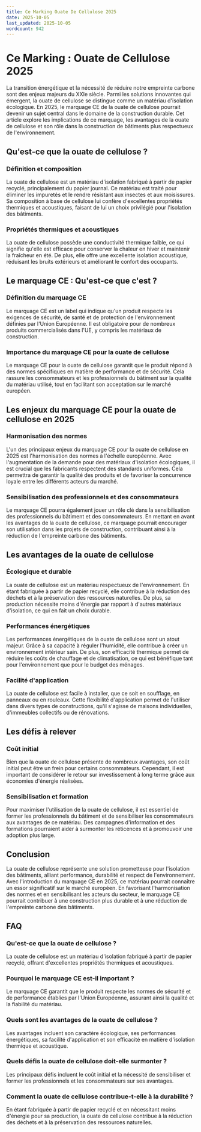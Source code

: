 ```yaml
---
title: Ce Marking Ouate De Cellulose 2025
date: 2025-10-05
last_updated: 2025-10-05
wordcount: 942
---
```


# Ce Marking : Ouate de Cellulose 2025

La transition énergétique et la nécessité de réduire notre empreinte carbone sont des enjeux majeurs du XXIe siècle. Parmi les solutions innovantes qui émergent, la ouate de cellulose se distingue comme un matériau d'isolation écologique. En 2025, le marquage CE de la ouate de cellulose pourrait devenir un sujet central dans le domaine de la construction durable. Cet article explore les implications de ce marquage, les avantages de la ouate de cellulose et son rôle dans la construction de bâtiments plus respectueux de l'environnement.

## Qu'est-ce que la ouate de cellulose ?

### Définition et composition

La ouate de cellulose est un matériau d'isolation fabriqué à partir de papier recyclé, principalement du papier journal. Ce matériau est traité pour éliminer les impuretés et le rendre résistant aux insectes et aux moisissures. Sa composition à base de cellulose lui confère d'excellentes propriétés thermiques et acoustiques, faisant de lui un choix privilégié pour l'isolation des bâtiments.

### Propriétés thermiques et acoustiques

La ouate de cellulose possède une conductivité thermique faible, ce qui signifie qu'elle est efficace pour conserver la chaleur en hiver et maintenir la fraîcheur en été. De plus, elle offre une excellente isolation acoustique, réduisant les bruits extérieurs et améliorant le confort des occupants.

## Le marquage CE : Qu'est-ce que c'est ?

### Définition du marquage CE

Le marquage CE est un label qui indique qu'un produit respecte les exigences de sécurité, de santé et de protection de l'environnement définies par l'Union Européenne. Il est obligatoire pour de nombreux produits commercialisés dans l'UE, y compris les matériaux de construction.

### Importance du marquage CE pour la ouate de cellulose

Le marquage CE pour la ouate de cellulose garantit que le produit répond à des normes spécifiques en matière de performance et de sécurité. Cela rassure les consommateurs et les professionnels du bâtiment sur la qualité du matériau utilisé, tout en facilitant son acceptation sur le marché européen.

## Les enjeux du marquage CE pour la ouate de cellulose en 2025

### Harmonisation des normes

L'un des principaux enjeux du marquage CE pour la ouate de cellulose en 2025 est l'harmonisation des normes à l'échelle européenne. Avec l'augmentation de la demande pour des matériaux d'isolation écologiques, il est crucial que les fabricants respectent des standards uniformes. Cela permettra de garantir la qualité des produits et de favoriser la concurrence loyale entre les différents acteurs du marché.

### Sensibilisation des professionnels et des consommateurs

Le marquage CE pourra également jouer un rôle clé dans la sensibilisation des professionnels du bâtiment et des consommateurs. En mettant en avant les avantages de la ouate de cellulose, ce marquage pourrait encourager son utilisation dans les projets de construction, contribuant ainsi à la réduction de l'empreinte carbone des bâtiments.

## Les avantages de la ouate de cellulose

### Écologique et durable

La ouate de cellulose est un matériau respectueux de l'environnement. En étant fabriquée à partir de papier recyclé, elle contribue à la réduction des déchets et à la préservation des ressources naturelles. De plus, sa production nécessite moins d'énergie par rapport à d'autres matériaux d'isolation, ce qui en fait un choix durable.

### Performances énergétiques

Les performances énergétiques de la ouate de cellulose sont un atout majeur. Grâce à sa capacité à réguler l'humidité, elle contribue à créer un environnement intérieur sain. De plus, son efficacité thermique permet de réduire les coûts de chauffage et de climatisation, ce qui est bénéfique tant pour l'environnement que pour le budget des ménages.

### Facilité d'application

La ouate de cellulose est facile à installer, que ce soit en soufflage, en panneaux ou en rouleaux. Cette flexibilité d'application permet de l'utiliser dans divers types de constructions, qu'il s'agisse de maisons individuelles, d'immeubles collectifs ou de rénovations.

## Les défis à relever

### Coût initial

Bien que la ouate de cellulose présente de nombreux avantages, son coût initial peut être un frein pour certains consommateurs. Cependant, il est important de considérer le retour sur investissement à long terme grâce aux économies d'énergie réalisées.

### Sensibilisation et formation

Pour maximiser l'utilisation de la ouate de cellulose, il est essentiel de former les professionnels du bâtiment et de sensibiliser les consommateurs aux avantages de ce matériau. Des campagnes d'information et des formations pourraient aider à surmonter les réticences et à promouvoir une adoption plus large.

## Conclusion

La ouate de cellulose représente une solution prometteuse pour l'isolation des bâtiments, alliant performance, durabilité et respect de l'environnement. Avec l'introduction du marquage CE en 2025, ce matériau pourrait connaître un essor significatif sur le marché européen. En favorisant l'harmonisation des normes et en sensibilisant les acteurs du secteur, le marquage CE pourrait contribuer à une construction plus durable et à une réduction de l'empreinte carbone des bâtiments.

## FAQ

### Qu'est-ce que la ouate de cellulose ?

La ouate de cellulose est un matériau d'isolation fabriqué à partir de papier recyclé, offrant d'excellentes propriétés thermiques et acoustiques.

### Pourquoi le marquage CE est-il important ?

Le marquage CE garantit que le produit respecte les normes de sécurité et de performance établies par l'Union Européenne, assurant ainsi la qualité et la fiabilité du matériau.

### Quels sont les avantages de la ouate de cellulose ?

Les avantages incluent son caractère écologique, ses performances énergétiques, sa facilité d'application et son efficacité en matière d'isolation thermique et acoustique.

### Quels défis la ouate de cellulose doit-elle surmonter ?

Les principaux défis incluent le coût initial et la nécessité de sensibiliser et former les professionnels et les consommateurs sur ses avantages.

### Comment la ouate de cellulose contribue-t-elle à la durabilité ?

En étant fabriquée à partir de papier recyclé et en nécessitant moins d'énergie pour sa production, la ouate de cellulose contribue à la réduction des déchets et à la préservation des ressources naturelles.